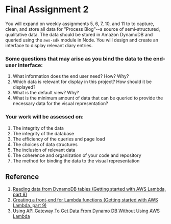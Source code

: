 # Final Assignment 2

You will expand on weekly assignments 5, 6, 7, 10, and 11 to to capture, clean, and store all data for "Process Blog"--a source of semi-structured, qualitative data. The data should be stored in Amazon DynamoDB and queried using the `aws-sdk` module in Node. You will design and create an interface to display relevant diary entries. 

### Some questions that may arise as you bind the data to the end-user interface:

1. What information does the end user need? How? Why?  
2. Which data is relevant for display in this project? How should it be displayed?  
3. What is the default view? Why?  
4. What is the minimum amount of data that can be queried to provide the necessary data for the visual representation?  

### Your work will be assessed on:

1. The integrity of the data  
2. The integrity of the database  
3. The efficiency of the queries and page load  
4. The choices of data structures  
5. The inclusion of relevant data  
6. The coherence and organization of your code and repository  
7. The method for binding the data to the visual representation  

## Reference
1. [Reading data from DynamoDB tables (Getting started with AWS Lambda, part 8)](https://www.youtube.com/watch?v=P8okmPWIAcQ)
2. [Creating a front-end for Lambda functions (Getting started with AWS Lambda, part 9)](https://www.youtube.com/watch?v=mfAT38B_uhw&feature=youtu.be&t=8m3s)
3. [Using API Gateway To Get Data From Dynamo DB Without Using AWS Lambda](https://medium.com/@likhita507/using-api-gateway-to-get-data-from-dynamo-db-using-without-using-aws-lambda-e51434a4f5a0)